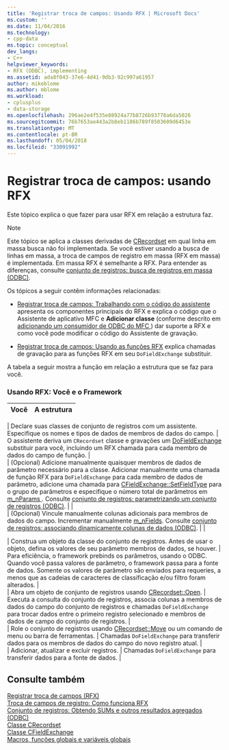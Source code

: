 ```yaml
---
title: 'Registrar troca de campos: Usando RFX | Microsoft Docs'
ms.custom: ''
ms.date: 11/04/2016
ms.technology:
- cpp-data
ms.topic: conceptual
dev_langs:
- C++
helpviewer_keywords:
- RFX (ODBC), implementing
ms.assetid: ada8f043-37e6-4d41-9db3-92c997a61957
author: mikeblome
ms.author: mblome
ms.workload:
- cplusplus
- data-storage
ms.openlocfilehash: 296ae2e4f535e08924a77b8726b93778a6da5026
ms.sourcegitcommit: 76b7653ae443a2b8eb1186b789f8503609d6453e
ms.translationtype: MT
ms.contentlocale: pt-BR
ms.lasthandoff: 05/04/2018
ms.locfileid: "33091992"
---
```

# <a name="record-field-exchange-using-rfx"></a>Registrar troca de campos: usando RFX
Este tópico explica o que fazer para usar RFX em relação a estrutura faz.  
  
> [!NOTE]
>  Este tópico se aplica a classes derivadas de [CRecordset](../../mfc/reference/crecordset-class.md) em qual linha em massa busca não foi implementada. Se você estiver usando a busca de linhas em massa, a troca de campos de registro em massa (RFX em massa) é implementada. Em massa RFX é semelhante a RFX. Para entender as diferenças, consulte [conjunto de registros: busca de registros em massa (ODBC)](../../data/odbc/recordset-fetching-records-in-bulk-odbc.md).  
  
 Os tópicos a seguir contêm informações relacionadas:  
  
-   [Registrar troca de campos: Trabalhando com o código do assistente](../../data/odbc/record-field-exchange-working-with-the-wizard-code.md) apresenta os componentes principais do RFX e explica o código que o Assistente de aplicativo MFC e **Adicionar classe** (conforme descrito em [adicionando um consumidor de ODBC do MFC ](../../mfc/reference/adding-an-mfc-odbc-consumer.md)) dar suporte a RFX e como você pode modificar o código do Assistente de gravação.  
  
-   [Registrar troca de campos: Usando as funções RFX](../../data/odbc/record-field-exchange-using-the-rfx-functions.md) explica chamadas de gravação para as funções RFX em seu `DoFieldExchange` substituir.  
  
 A tabela a seguir mostra a função em relação a estrutura que se faz para você.  
  
### <a name="using-rfx-you-and-the-framework"></a>Usando RFX: Você e o Framework  
  
|Você|A estrutura|  
|---------|-------------------|  

| Declare suas classes de conjunto de registros com um assistente. Especifique os nomes e tipos de dados de membros de dados do campo. | O assistente deriva um `CRecordset` classe e gravações um [DoFieldExchange](../../mfc/reference/crecordset-class.md#dofieldexchange) substituir para você, incluindo um RFX chamada para cada membro de dados do campo de função. |  
| (Opcional) Adicione manualmente quaisquer membros de dados de parâmetro necessário para a classe. Adicionar manualmente uma chamada de função RFX para `DoFieldExchange` para cada membro de dados de parâmetro, adicione uma chamada para [CFieldExchange::SetFieldType](../../mfc/reference/cfieldexchange-class.md#setfieldtype) para o grupo de parâmetros e especifique o número total de parâmetros em [m_nParams ](../../mfc/reference/crecordset-class.md#m_nparams). Consulte [conjunto de registros: parametrizando um conjunto de registros (ODBC)](../../data/odbc/recordset-parameterizing-a-recordset-odbc.md). | |  
| (Opcional) Vincule manualmente colunas adicionais para membros de dados do campo. Incrementar manualmente [m_nFields](../../mfc/reference/crecordset-class.md#m_nfields). Consulte [conjunto de registros: associando dinamicamente colunas de dados (ODBC)](../../data/odbc/recordset-dynamically-binding-data-columns-odbc.md). | |  

| Construa um objeto da classe do conjunto de registros. Antes de usar o objeto, defina os valores de seu parâmetro membros de dados, se houver. | Para eficiência, o framework prebinds os parâmetros, usando o ODBC. Quando você passa valores de parâmetro, o framework passa para a fonte de dados. Somente os valores de parâmetro são enviados para requeries, a menos que as cadeias de caracteres de classificação e/ou filtro foram alterados. |  
| Abra um objeto de conjunto de registros usando [CRecordset::Open](../../mfc/reference/crecordset-class.md#open). | Executa a consulta do conjunto de registros, associa colunas a membros de dados do campo do conjunto de registros e chamadas `DoFieldExchange` para trocar dados entre o primeiro registro selecionado e membros de dados de campo do conjunto de registros. |  
| Role o conjunto de registros usando [CRecordset::Move](../../mfc/reference/crecordset-class.md#move) ou um comando de menu ou barra de ferramentas. | Chamadas `DoFieldExchange` para transferir dados para os membros de dados do campo do novo registro atual. |  
| Adicionar, atualizar e excluir registros. | Chamadas `DoFieldExchange` para transferir dados para a fonte de dados. |  
  
## <a name="see-also"></a>Consulte também  
 [Registrar troca de campos (RFX)](../../data/odbc/record-field-exchange-rfx.md)   
 [Troca de campos de registro: Como funciona RFX](../../data/odbc/record-field-exchange-how-rfx-works.md)   
 [Conjunto de registros: Obtendo SUMs e outros resultados agregados (ODBC)](../../data/odbc/recordset-obtaining-sums-and-other-aggregate-results-odbc.md)   
 [Classe CRecordset](../../mfc/reference/crecordset-class.md)   
 [Classe CFieldExchange](../../mfc/reference/cfieldexchange-class.md)   
 [Macros, funções globais e variáveis globais](../../mfc/reference/mfc-macros-and-globals.md)

